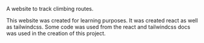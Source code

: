 A website to track climbing routes.

This website was created for learning purposes. It was created react as well as tailwindcss. Some code was used from the react and tailwindcss docs was used in the creation of this project.
